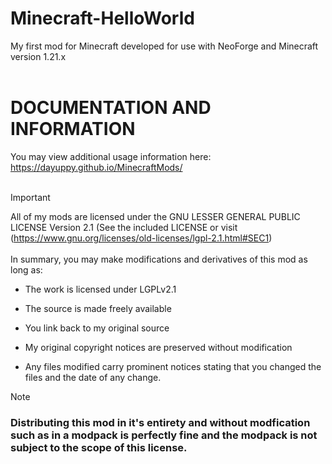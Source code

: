 # Minecraft-HelloWorld
My first mod for Minecraft developed for use with NeoForge and Minecraft version 1.21.x
<br></br>
#  DOCUMENTATION AND INFORMATION
You may view additional usage information here: https://dayuppy.github.io/MinecraftMods/
<br></br>
> [!IMPORTANT]
> All of my mods are licensed under the GNU LESSER GENERAL PUBLIC LICENSE Version 2.1 (See the included LICENSE or visit (https://www.gnu.org/licenses/old-licenses/lgpl-2.1.html#SEC1)
> <br></br>
> In summary, you may make modifications and derivatives of this mod as long as:
>
> + The work is licensed under LGPLv2.1
> 
> + The source is made freely available
> 
> + You link back to my original source
> 
> + My original copyright notices are preserved without modification
> 
> + Any files modified carry prominent notices stating that you changed the files and the date of any change.

> [!NOTE]
> ### Distributing this mod in it's entirety and without modfication such as in a modpack is perfectly fine and the modpack is not subject to the scope of this license.
